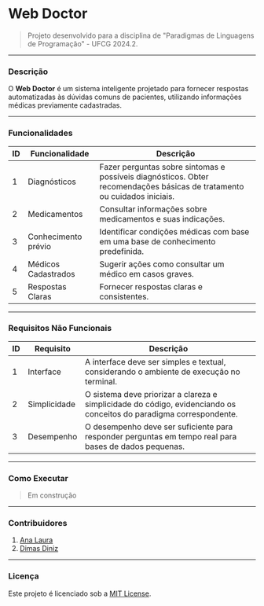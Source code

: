 # Web Doctor

> Projeto desenvolvido para a disciplina de "Paradigmas de Linguagens de Programação" - UFCG 2024.2.

---
### Descrição
O **Web Doctor** é um sistema inteligente projetado para fornecer respostas automatizadas às dúvidas comuns de pacientes, utilizando informações médicas previamente cadastradas. 

---
### Funcionalidades

| ID | Funcionalidade        | Descrição |
|----|----------------------|-------------|
| 1  | Diagnósticos        | Fazer perguntas sobre sintomas e possíveis diagnósticos. Obter recomendações básicas de tratamento ou cuidados iniciais. |
| 2  | Medicamentos         | Consultar informações sobre medicamentos e suas indicações. |
| 3  | Conhecimento prévio  | Identificar condições médicas com base em uma base de conhecimento predefinida. |
| 4  | Médicos Cadastrados | Sugerir ações como consultar um médico em casos graves. |
| 5  | Respostas Claras     | Fornecer respostas claras e consistentes. |

---
### Requisitos Não Funcionais

| ID | Requisito  | Descrição |
|----|-----------|-------------|
| 1  | Interface  | A interface deve ser simples e textual, considerando o ambiente de execução no terminal. |
| 2  | Simplicidade | O sistema deve priorizar a clareza e simplicidade do código, evidenciando os conceitos do paradigma correspondente. |
| 3  | Desempenho | O desempenho deve ser suficiente para responder perguntas em tempo real para bases de dados pequenas. |

---
### Como Executar
> Em construção

---
### Contribuidores
1. [Ana Laura](...)
2. [Dimas Diniz](...)

---
### Licença
Este projeto é licenciado sob a [MIT License](LICENSE).
